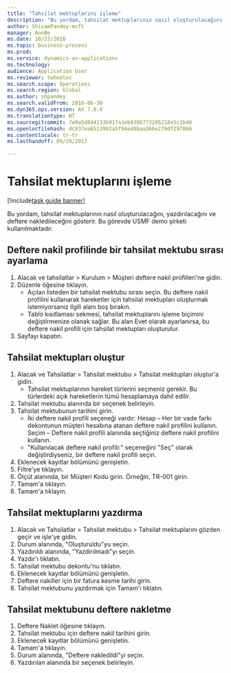 ```yaml
--- 
title: "Tahsilat mektuplarını işleme"
description: "Bu yordam, tahsilat mektuplarının nasıl oluşturulacağını, yazdırılacağını ve deftere nakledileceğini gösterir."
author: ShivamPandey-msft
manager: AnnBe
ms.date: 10/23/2016
ms.topic: business-process
ms.prod: 
ms.service: dynamics-ax-applications
ms.technology: 
audience: Application User
ms.reviewer: twheeloc
ms.search.scope: Operations
ms.search.region: Global
ms.author: shpandey
ms.search.validFrom: 2016-06-30
ms.dyn365.ops.version: AX 7.0.0
ms.translationtype: HT
ms.sourcegitcommit: 7e0a5d044133b917a3eb9386773205218e5c1b40
ms.openlocfilehash: dc837ea6513992a5f94e48baa366e279df297866
ms.contentlocale: tr-tr
ms.lasthandoff: 09/29/2017

---
```

# <a name="process-collection-letters"></a>Tahsilat mektuplarını işleme

[!include[task guide banner](../../includes/task-guide-banner.md)]

Bu yordam, tahsilat mektuplarının nasıl oluşturulacağını, yazdırılacağını ve deftere nakledileceğini gösterir. Bu görevde USMF demo şirketi kullanılmaktadır.


## <a name="set-up-a-collection-letter-sequence-on-the-posting-profile"></a>Deftere nakil profilinde bir tahsilat mektubu sırası ayarlama
1. Alacak ve tahsilatlar > Kurulum > Müşteri deftere nakil profilleri'ne gidin.
2. Düzenle öğesine tıklayın.
    * Açılan listeden bir tahsilat mektubu sırası seçin. Bu deftere nakil profilini kullanarak hareketler için tahsilat mektupları oluşturmak istemiyorsanız ilgili alanı boş bırakın.  
    * Tablo kısıtlaması sekmesi, tahsilat mektuplarını işleme biçimini değiştirmenize olanak sağlar. Bu alan Evet olarak ayarlanırsa, bu deftere nakil profili için tahsilat mektupları oluşturulur.  
3. Sayfayı kapatın.

## <a name="create-collection-letters"></a>Tahsilat mektupları oluştur
1. Alacak ve Tahsilatlar > Tahsilat mektubu > Tahsilat mektupları oluştur'a gidin.
    * Tahsilat mektuplarının hareket türlerini seçmeniz gerekir. Bu türlerdeki açık hareketlerin tümü hesaplamaya dahil edilir.  
2. Tahsilat mektubu alanında bir seçenek belirleyin.
3. Tahsilat mektubunun tarihini girin.
    * İki deftere nakil profili seçeneği vardır:   Hesap – Her bir vade farkı dekontunun müşteri hesabına atanan deftere nakil profilini kullanın.   Seçim – Deftere nakil profili alanında seçtiğiniz deftere nakil profilini kullanın.  
    * "Kullanılacak deftere nakil profili:" seçeneğini "Seç" olarak değiştirdiyseniz, bir deftere nakil profili seçin.  
4. Eklenecek kayıtlar bölümünü genişletin.
5. Filtre'ye tıklayın.
6. Ölçüt alanında, bir Müşteri Kodu girin. Örneğin, TR-001 girin.
7. Tamam'a tıklayın.
8. Tamam'a tıklayın.

## <a name="print-collection-letters"></a>Tahsilat mektuplarını yazdırma
1. Alacak ve Tahsilatlar > Tahsilat mektubu > Tahsilat mektuplarını gözden geçir ve işle'ye gidin.
2. Durum alanında, "Oluşturuldu"yu seçin.
3. Yazdırıldı alanında, "Yazdırılmadı"yı seçin.
4. Yazdır'ı tıklatın.
5. Tahsilat mektubu dekontu'nu tıklatın.
6. Eklenecek kayıtlar bölümünü genişletin.
7. Deftere nakiller için bir fatura kesme tarihi girin.
8. Tahsilat mektubunu yazdırmak için Tamam'ı tıklatın.

## <a name="post-the-collection-letter"></a>Tahsilat mektubunu deftere nakletme
1. Deftere Naklet öğesine tıklayın.
2. Tahsilat mektubu için deftere nakil tarihini girin.
3. Eklenecek kayıtlar bölümünü genişletin.
4. Tamam'a tıklayın.
5. Durum alanında, "Deftere nakledildi"yi seçin.
6. Yazdırılan alanında bir seçenek belirleyin.


